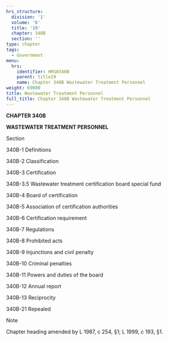 ```yaml
---
hrs_structure:
  division: '1'
  volume: '6'
  title: '19'
  chapter: 340B
  section: ''
type: chapter
tags:
  - Government
menu:
  hrs:
    identifier: HRS0340B
    parent: title19
    name: Chapter 340B Wastewater Treatment Personnel
weight: 69000
title: Wastewater Treatment Personnel
full_title: Chapter 340B Wastewater Treatment Personnel
---
```

**CHAPTER 340B**

**WASTEWATER TREATMENT PERSONNEL**

Section

340B-1 Definitions

340B-2 Classification

340B-3 Certification

340B-3.5 Wastewater treatment certification board special fund

340B-4 Board of certification

340B-5 Association of certification authorities

340B-6 Certification requirement

340B-7 Regulations

340B-8 Prohibited acts

340B-9 Injunctions and civil penalty

340B-10 Criminal penalties

340B-11 Powers and duties of the board

340B-12 Annual report

340B-13 Reciprocity

340B-21 Repealed

Note

Chapter heading amended by L 1987, c 254, §1; L 1999, c 193, §1.